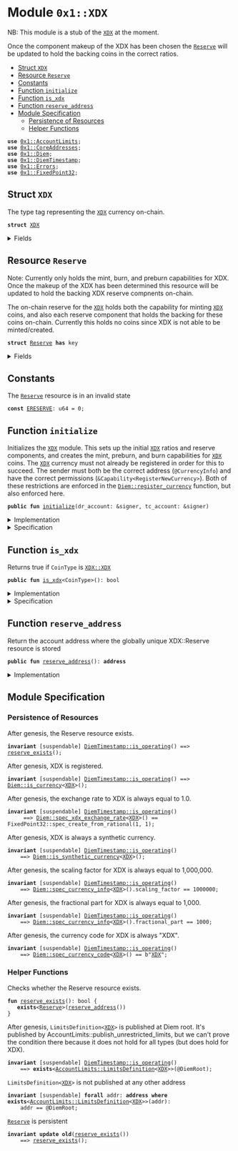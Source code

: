 
<a name="0x1_XDX"></a>

# Module `0x1::XDX`

NB: This module is a stub of the <code><a href="XDX.md#0x1_XDX">XDX</a></code> at the moment.

Once the component makeup of the XDX has been chosen the
<code><a href="XDX.md#0x1_XDX_Reserve">Reserve</a></code> will be updated to hold the backing coins in the correct ratios.


-  [Struct `XDX`](#0x1_XDX_XDX)
-  [Resource `Reserve`](#0x1_XDX_Reserve)
-  [Constants](#@Constants_0)
-  [Function `initialize`](#0x1_XDX_initialize)
-  [Function `is_xdx`](#0x1_XDX_is_xdx)
-  [Function `reserve_address`](#0x1_XDX_reserve_address)
-  [Module Specification](#@Module_Specification_1)
    -  [Persistence of Resources](#@Persistence_of_Resources_2)
    -  [Helper Functions](#@Helper_Functions_3)


<pre><code><b>use</b> <a href="AccountLimits.md#0x1_AccountLimits">0x1::AccountLimits</a>;
<b>use</b> <a href="CoreAddresses.md#0x1_CoreAddresses">0x1::CoreAddresses</a>;
<b>use</b> <a href="Diem.md#0x1_Diem">0x1::Diem</a>;
<b>use</b> <a href="DiemTimestamp.md#0x1_DiemTimestamp">0x1::DiemTimestamp</a>;
<b>use</b> <a href="../../../../../../../DPN/releases/artifacts/current/build/MoveStdlib/docs/Errors.md#0x1_Errors">0x1::Errors</a>;
<b>use</b> <a href="../../../../../../../DPN/releases/artifacts/current/build/MoveStdlib/docs/FixedPoint32.md#0x1_FixedPoint32">0x1::FixedPoint32</a>;
</code></pre>



<a name="0x1_XDX_XDX"></a>

## Struct `XDX`

The type tag representing the <code><a href="XDX.md#0x1_XDX">XDX</a></code> currency on-chain.


<pre><code><b>struct</b> <a href="XDX.md#0x1_XDX">XDX</a>
</code></pre>



<details>
<summary>Fields</summary>


<dl>
<dt>
<code>dummy_field: bool</code>
</dt>
<dd>

</dd>
</dl>


</details>

<a name="0x1_XDX_Reserve"></a>

## Resource `Reserve`

Note: Currently only holds the mint, burn, and preburn capabilities for
XDX. Once the makeup of the XDX has been determined this resource will
be updated to hold the backing XDX reserve compnents on-chain.

The on-chain reserve for the <code><a href="XDX.md#0x1_XDX">XDX</a></code> holds both the capability for minting <code><a href="XDX.md#0x1_XDX">XDX</a></code>
coins, and also each reserve component that holds the backing for these coins on-chain.
Currently this holds no coins since XDX is not able to be minted/created.


<pre><code><b>struct</b> <a href="XDX.md#0x1_XDX_Reserve">Reserve</a> <b>has</b> key
</code></pre>



<details>
<summary>Fields</summary>


<dl>
<dt>
<code>mint_cap: <a href="Diem.md#0x1_Diem_MintCapability">Diem::MintCapability</a>&lt;<a href="XDX.md#0x1_XDX_XDX">XDX::XDX</a>&gt;</code>
</dt>
<dd>
 The mint capability allowing minting of <code><a href="XDX.md#0x1_XDX">XDX</a></code> coins.
</dd>
<dt>
<code>burn_cap: <a href="Diem.md#0x1_Diem_BurnCapability">Diem::BurnCapability</a>&lt;<a href="XDX.md#0x1_XDX_XDX">XDX::XDX</a>&gt;</code>
</dt>
<dd>
 The burn capability for <code><a href="XDX.md#0x1_XDX">XDX</a></code> coins. This is used for the unpacking
 of <code><a href="XDX.md#0x1_XDX">XDX</a></code> coins into the underlying backing currencies.
</dd>
<dt>
<code>preburn_cap: <a href="Diem.md#0x1_Diem_Preburn">Diem::Preburn</a>&lt;<a href="XDX.md#0x1_XDX_XDX">XDX::XDX</a>&gt;</code>
</dt>
<dd>
 The preburn for <code><a href="XDX.md#0x1_XDX">XDX</a></code>. This is an administrative field since we
 need to alway preburn before we burn.
</dd>
</dl>


</details>

<a name="@Constants_0"></a>

## Constants


<a name="0x1_XDX_ERESERVE"></a>

The <code><a href="XDX.md#0x1_XDX_Reserve">Reserve</a></code> resource is in an invalid state


<pre><code><b>const</b> <a href="XDX.md#0x1_XDX_ERESERVE">ERESERVE</a>: u64 = 0;
</code></pre>



<a name="0x1_XDX_initialize"></a>

## Function `initialize`

Initializes the <code><a href="XDX.md#0x1_XDX">XDX</a></code> module. This sets up the initial <code><a href="XDX.md#0x1_XDX">XDX</a></code> ratios and
reserve components, and creates the mint, preburn, and burn
capabilities for <code><a href="XDX.md#0x1_XDX">XDX</a></code> coins. The <code><a href="XDX.md#0x1_XDX">XDX</a></code> currency must not already be
registered in order for this to succeed. The sender must both be the
correct address (<code>@CurrencyInfo</code>) and have the
correct permissions (<code>&Capability&lt;RegisterNewCurrency&gt;</code>). Both of these
restrictions are enforced in the <code><a href="Diem.md#0x1_Diem_register_currency">Diem::register_currency</a></code> function, but also enforced here.


<pre><code><b>public</b> <b>fun</b> <a href="XDX.md#0x1_XDX_initialize">initialize</a>(dr_account: &signer, tc_account: &signer)
</code></pre>



<details>
<summary>Implementation</summary>


<pre><code><b>public</b> <b>fun</b> <a href="XDX.md#0x1_XDX_initialize">initialize</a>(
    dr_account: &signer,
    tc_account: &signer,
) {
    <a href="DiemTimestamp.md#0x1_DiemTimestamp_assert_genesis">DiemTimestamp::assert_genesis</a>();
    // Operational constraint
    <a href="CoreAddresses.md#0x1_CoreAddresses_assert_currency_info">CoreAddresses::assert_currency_info</a>(dr_account);
    // <a href="XDX.md#0x1_XDX_Reserve">Reserve</a> must not exist.
    <b>assert</b>!(!<b>exists</b>&lt;<a href="XDX.md#0x1_XDX_Reserve">Reserve</a>&gt;(@DiemRoot), <a href="../../../../../../../DPN/releases/artifacts/current/build/MoveStdlib/docs/Errors.md#0x1_Errors_already_published">Errors::already_published</a>(<a href="XDX.md#0x1_XDX_ERESERVE">ERESERVE</a>));
    <b>let</b> (mint_cap, burn_cap) = <a href="Diem.md#0x1_Diem_register_currency">Diem::register_currency</a>&lt;<a href="XDX.md#0x1_XDX">XDX</a>&gt;(
        dr_account,
        <a href="../../../../../../../DPN/releases/artifacts/current/build/MoveStdlib/docs/FixedPoint32.md#0x1_FixedPoint32_create_from_rational">FixedPoint32::create_from_rational</a>(1, 1), // exchange rate <b>to</b> <a href="XDX.md#0x1_XDX">XDX</a>
        <b>true</b>,    // is_synthetic
        1000000, // scaling_factor = 10^6
        1000,    // fractional_part = 10^3
        b"<a href="XDX.md#0x1_XDX">XDX</a>"
    );
    // <a href="XDX.md#0x1_XDX">XDX</a> cannot be minted.
    <a href="Diem.md#0x1_Diem_update_minting_ability">Diem::update_minting_ability</a>&lt;<a href="XDX.md#0x1_XDX">XDX</a>&gt;(tc_account, <b>false</b>);
    <a href="AccountLimits.md#0x1_AccountLimits_publish_unrestricted_limits">AccountLimits::publish_unrestricted_limits</a>&lt;<a href="XDX.md#0x1_XDX">XDX</a>&gt;(dr_account);
    <b>let</b> preburn_cap = <a href="Diem.md#0x1_Diem_create_preburn">Diem::create_preburn</a>&lt;<a href="XDX.md#0x1_XDX">XDX</a>&gt;(tc_account);
    <b>move_to</b>(dr_account, <a href="XDX.md#0x1_XDX_Reserve">Reserve</a> { mint_cap, burn_cap, preburn_cap });
}
</code></pre>



</details>

<details>
<summary>Specification</summary>



<pre><code><b>include</b> <a href="CoreAddresses.md#0x1_CoreAddresses_AbortsIfNotCurrencyInfo">CoreAddresses::AbortsIfNotCurrencyInfo</a>{account: dr_account};
<b>aborts_if</b> <b>exists</b>&lt;<a href="XDX.md#0x1_XDX_Reserve">Reserve</a>&gt;(@DiemRoot) <b>with</b> Errors::ALREADY_PUBLISHED;
<b>include</b> <a href="Diem.md#0x1_Diem_RegisterCurrencyAbortsIf">Diem::RegisterCurrencyAbortsIf</a>&lt;<a href="XDX.md#0x1_XDX">XDX</a>&gt;{
    currency_code: b"<a href="XDX.md#0x1_XDX">XDX</a>",
    scaling_factor: 1000000
};
<b>include</b> <a href="AccountLimits.md#0x1_AccountLimits_PublishUnrestrictedLimitsAbortsIf">AccountLimits::PublishUnrestrictedLimitsAbortsIf</a>&lt;<a href="XDX.md#0x1_XDX">XDX</a>&gt;{publish_account: dr_account};
<b>include</b> <a href="Diem.md#0x1_Diem_RegisterCurrencyEnsures">Diem::RegisterCurrencyEnsures</a>&lt;<a href="XDX.md#0x1_XDX">XDX</a>&gt;;
<b>include</b> <a href="Diem.md#0x1_Diem_UpdateMintingAbilityEnsures">Diem::UpdateMintingAbilityEnsures</a>&lt;<a href="XDX.md#0x1_XDX">XDX</a>&gt;{can_mint: <b>false</b>};
<b>include</b> <a href="AccountLimits.md#0x1_AccountLimits_PublishUnrestrictedLimitsEnsures">AccountLimits::PublishUnrestrictedLimitsEnsures</a>&lt;<a href="XDX.md#0x1_XDX">XDX</a>&gt;{publish_account: dr_account};
<b>ensures</b> <b>exists</b>&lt;<a href="XDX.md#0x1_XDX_Reserve">Reserve</a>&gt;(@DiemRoot);
</code></pre>


Registering XDX can only be done in genesis.


<pre><code><b>include</b> <a href="DiemTimestamp.md#0x1_DiemTimestamp_AbortsIfNotGenesis">DiemTimestamp::AbortsIfNotGenesis</a>;
</code></pre>


Only the DiemRoot account can register a new currency [[H8]][PERMISSION].


<pre><code><b>include</b> <a href="Roles.md#0x1_Roles_AbortsIfNotDiemRoot">Roles::AbortsIfNotDiemRoot</a>{account: dr_account};
</code></pre>


Only the TreasuryCompliance role can update the <code>can_mint</code> field of CurrencyInfo [[H2]][PERMISSION].
Moreover, only the TreasuryCompliance role can create Preburn.


<pre><code><b>include</b> <a href="Roles.md#0x1_Roles_AbortsIfNotTreasuryCompliance">Roles::AbortsIfNotTreasuryCompliance</a>{account: tc_account};
</code></pre>



</details>

<a name="0x1_XDX_is_xdx"></a>

## Function `is_xdx`

Returns true if <code>CoinType</code> is <code><a href="XDX.md#0x1_XDX_XDX">XDX::XDX</a></code>


<pre><code><b>public</b> <b>fun</b> <a href="XDX.md#0x1_XDX_is_xdx">is_xdx</a>&lt;CoinType&gt;(): bool
</code></pre>



<details>
<summary>Implementation</summary>


<pre><code><b>public</b> <b>fun</b> <a href="XDX.md#0x1_XDX_is_xdx">is_xdx</a>&lt;CoinType&gt;(): bool {
    <a href="Diem.md#0x1_Diem_is_currency">Diem::is_currency</a>&lt;CoinType&gt;() &&
        <a href="Diem.md#0x1_Diem_currency_code">Diem::currency_code</a>&lt;CoinType&gt;() == <a href="Diem.md#0x1_Diem_currency_code">Diem::currency_code</a>&lt;<a href="XDX.md#0x1_XDX">XDX</a>&gt;()
}
</code></pre>



</details>

<details>
<summary>Specification</summary>



<pre><code><b>pragma</b> opaque;
<b>include</b> <a href="Diem.md#0x1_Diem_spec_is_currency">Diem::spec_is_currency</a>&lt;CoinType&gt;() ==&gt; <a href="Diem.md#0x1_Diem_AbortsIfNoCurrency">Diem::AbortsIfNoCurrency</a>&lt;<a href="XDX.md#0x1_XDX">XDX</a>&gt;;
<b>ensures</b> result == <a href="XDX.md#0x1_XDX_spec_is_xdx">spec_is_xdx</a>&lt;CoinType&gt;();
</code></pre>




<a name="0x1_XDX_spec_is_xdx"></a>


<pre><code><b>fun</b> <a href="XDX.md#0x1_XDX_spec_is_xdx">spec_is_xdx</a>&lt;CoinType&gt;(): bool {
   <a href="Diem.md#0x1_Diem_spec_is_currency">Diem::spec_is_currency</a>&lt;CoinType&gt;() && <a href="Diem.md#0x1_Diem_spec_is_currency">Diem::spec_is_currency</a>&lt;<a href="XDX.md#0x1_XDX">XDX</a>&gt;() &&
       (<a href="Diem.md#0x1_Diem_spec_currency_code">Diem::spec_currency_code</a>&lt;CoinType&gt;() == <a href="Diem.md#0x1_Diem_spec_currency_code">Diem::spec_currency_code</a>&lt;<a href="XDX.md#0x1_XDX">XDX</a>&gt;())
}
</code></pre>



</details>

<a name="0x1_XDX_reserve_address"></a>

## Function `reserve_address`

Return the account address where the globally unique XDX::Reserve resource is stored


<pre><code><b>public</b> <b>fun</b> <a href="XDX.md#0x1_XDX_reserve_address">reserve_address</a>(): <b>address</b>
</code></pre>



<details>
<summary>Implementation</summary>


<pre><code><b>public</b> <b>fun</b> <a href="XDX.md#0x1_XDX_reserve_address">reserve_address</a>(): <b>address</b> {
    @CurrencyInfo
}
</code></pre>



</details>

<a name="@Module_Specification_1"></a>

## Module Specification



<a name="@Persistence_of_Resources_2"></a>

### Persistence of Resources


After genesis, the Reserve resource exists.


<pre><code><b>invariant</b> [suspendable] <a href="DiemTimestamp.md#0x1_DiemTimestamp_is_operating">DiemTimestamp::is_operating</a>() ==&gt; <a href="XDX.md#0x1_XDX_reserve_exists">reserve_exists</a>();
</code></pre>


After genesis, XDX is registered.


<pre><code><b>invariant</b> [suspendable] <a href="DiemTimestamp.md#0x1_DiemTimestamp_is_operating">DiemTimestamp::is_operating</a>() ==&gt; <a href="Diem.md#0x1_Diem_is_currency">Diem::is_currency</a>&lt;<a href="XDX.md#0x1_XDX">XDX</a>&gt;();
</code></pre>


After genesis, the exchange rate to XDX is always equal to 1.0.


<pre><code><b>invariant</b> [suspendable] <a href="DiemTimestamp.md#0x1_DiemTimestamp_is_operating">DiemTimestamp::is_operating</a>()
     ==&gt; <a href="Diem.md#0x1_Diem_spec_xdx_exchange_rate">Diem::spec_xdx_exchange_rate</a>&lt;<a href="XDX.md#0x1_XDX">XDX</a>&gt;() == FixedPoint32::spec_create_from_rational(1, 1);
</code></pre>


After genesis, XDX is always a synthetic currency.


<pre><code><b>invariant</b> [suspendable] <a href="DiemTimestamp.md#0x1_DiemTimestamp_is_operating">DiemTimestamp::is_operating</a>()
    ==&gt; <a href="Diem.md#0x1_Diem_is_synthetic_currency">Diem::is_synthetic_currency</a>&lt;<a href="XDX.md#0x1_XDX">XDX</a>&gt;();
</code></pre>


After genesis, the scaling factor for XDX is always equal to 1,000,000.


<pre><code><b>invariant</b> [suspendable] <a href="DiemTimestamp.md#0x1_DiemTimestamp_is_operating">DiemTimestamp::is_operating</a>()
    ==&gt; <a href="Diem.md#0x1_Diem_spec_currency_info">Diem::spec_currency_info</a>&lt;<a href="XDX.md#0x1_XDX">XDX</a>&gt;().scaling_factor == 1000000;
</code></pre>


After genesis, the fractional part for XDX is always equal to 1,000.


<pre><code><b>invariant</b> [suspendable] <a href="DiemTimestamp.md#0x1_DiemTimestamp_is_operating">DiemTimestamp::is_operating</a>()
    ==&gt; <a href="Diem.md#0x1_Diem_spec_currency_info">Diem::spec_currency_info</a>&lt;<a href="XDX.md#0x1_XDX">XDX</a>&gt;().fractional_part == 1000;
</code></pre>


After genesis, the currency code for XDX is always "XDX".


<pre><code><b>invariant</b> [suspendable] <a href="DiemTimestamp.md#0x1_DiemTimestamp_is_operating">DiemTimestamp::is_operating</a>()
    ==&gt; <a href="Diem.md#0x1_Diem_spec_currency_code">Diem::spec_currency_code</a>&lt;<a href="XDX.md#0x1_XDX">XDX</a>&gt;() == b"<a href="XDX.md#0x1_XDX">XDX</a>";
</code></pre>



<a name="@Helper_Functions_3"></a>

### Helper Functions


Checks whether the Reserve resource exists.


<a name="0x1_XDX_reserve_exists"></a>


<pre><code><b>fun</b> <a href="XDX.md#0x1_XDX_reserve_exists">reserve_exists</a>(): bool {
   <b>exists</b>&lt;<a href="XDX.md#0x1_XDX_Reserve">Reserve</a>&gt;(<a href="XDX.md#0x1_XDX_reserve_address">reserve_address</a>())
}
</code></pre>


After genesis, <code>LimitsDefinition&lt;<a href="XDX.md#0x1_XDX">XDX</a>&gt;</code> is published at Diem root. It's published by
AccountLimits::publish_unrestricted_limits, but we can't prove the condition there because
it does not hold for all types (but does hold for XDX).


<pre><code><b>invariant</b> [suspendable] <a href="DiemTimestamp.md#0x1_DiemTimestamp_is_operating">DiemTimestamp::is_operating</a>()
    ==&gt; <b>exists</b>&lt;<a href="AccountLimits.md#0x1_AccountLimits_LimitsDefinition">AccountLimits::LimitsDefinition</a>&lt;<a href="XDX.md#0x1_XDX">XDX</a>&gt;&gt;(@DiemRoot);
</code></pre>


<code>LimitsDefinition&lt;<a href="XDX.md#0x1_XDX">XDX</a>&gt;</code> is not published at any other address


<pre><code><b>invariant</b> [suspendable] <b>forall</b> addr: <b>address</b> <b>where</b> <b>exists</b>&lt;<a href="AccountLimits.md#0x1_AccountLimits_LimitsDefinition">AccountLimits::LimitsDefinition</a>&lt;<a href="XDX.md#0x1_XDX">XDX</a>&gt;&gt;(addr):
    addr == @DiemRoot;
</code></pre>


<code><a href="XDX.md#0x1_XDX_Reserve">Reserve</a></code> is persistent


<pre><code><b>invariant</b> <b>update</b> <b>old</b>(<a href="XDX.md#0x1_XDX_reserve_exists">reserve_exists</a>())
    ==&gt; <a href="XDX.md#0x1_XDX_reserve_exists">reserve_exists</a>();
</code></pre>
